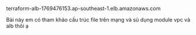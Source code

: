 terraform-alb-1769476153.ap-southeast-1.elb.amazonaws.com

Bài này em có tham khảo cấu trúc file trên mạng và sủ dụng module vpc và alb thôi ạ